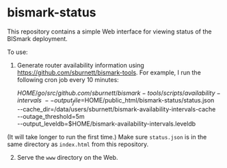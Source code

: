 bismark-status
==============

This repository contains a simple Web interface for viewing status of the
BISmark deployment.

To use:

1. Generate router availability information using
https://github.com/sburnett/bismark-tools. For example, I run the following cron
job every 10 minutes:

    $HOME/go/src/github.com/sburnett/bismark-tools/scripts/availability-intervals \
        --output_file=$HOME/public_html/bismark-status/status.json \
        --cache_dir=/data/users/sburnett/bismark-availability-intervals-cache \
        --outage_threshold=5m \
        --output_leveldb=$HOME/bismark-availability-intervals.leveldb

(It will take longer to run the first time.) Make sure `status.json` is in the
same directory as `index.html` from this repository.

2. Serve the `www` directory on the Web.
